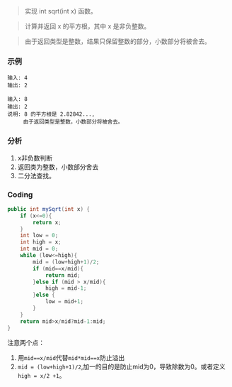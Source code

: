 >实现 int sqrt(int x) 函数。

>计算并返回 x 的平方根，其中 x 是非负整数。

>由于返回类型是整数，结果只保留整数的部分，小数部分将被舍去。


###   示例

```
输入: 4
输出: 2

输入: 8
输出: 2
说明: 8 的平方根是 2.82842..., 
     由于返回类型是整数，小数部分将被舍去。
```

###   分析
1. x非负数判断
2. 返回类为整数，小数部分舍去
3. 二分法查找。


###   Coding
```java
public int mySqrt(int x) {
    if (x<=0){
        return x;
    }
    int low = 0;
    int high = x;
    int mid = 0;
    while (low<=high){
        mid = (low+high+1)/2;
        if (mid==x/mid){
            return mid;
        }else if (mid > x/mid){
            high = mid-1;
        }else {
            low = mid+1;
        }
    }
    return mid>x/mid?mid-1:mid;
}
```

注意两个点：
1. 用`mid==x/mid`代替`mid*mid==x`防止溢出
2. `mid = (low+high+1)/2`,加一的目的是防止mid为0，导致除数为0。或者定义`high = x/2 +1`。